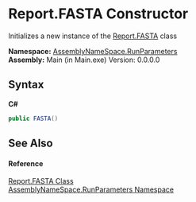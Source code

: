 # Report.FASTA Constructor 
 

Initializes a new instance of the <a href="b4d8ac27-e262-c0f2-842b-3443d39916c7">Report.FASTA</a> class

**Namespace:**&nbsp;<a href="4763cf1c-e4af-43c5-78fe-6f03f6e2281f">AssemblyNameSpace.RunParameters</a><br />**Assembly:**&nbsp;Main (in Main.exe) Version: 0.0.0.0

## Syntax

**C#**<br />
``` C#
public FASTA()
```


## See Also


#### Reference
<a href="b4d8ac27-e262-c0f2-842b-3443d39916c7">Report.FASTA Class</a><br /><a href="4763cf1c-e4af-43c5-78fe-6f03f6e2281f">AssemblyNameSpace.RunParameters Namespace</a><br />